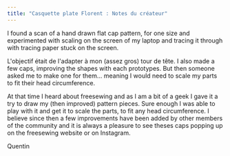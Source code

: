 ```yaml
---
title: "Casquette plate Florent : Notes du créateur"
---
```


I found a scan of a hand drawn flat cap pattern, for one size and experimented with scaling on the screen of my laptop and tracing it through with tracing paper stuck on the screen.

L'objectif était de l'adapter à mon (assez gros) tour de tête. I also made a few caps, improving the shapes with each prototypes. But then someone asked me to make one for them... meaning I would need to scale my parts to fit their head circumference.

At that time I heard about freesewing and as I am a bit of a geek I gave it a try to draw my (then improved) pattern pieces. Sure enough I was able to play with it and get it to scale the parts, to fit any head circumference. I believe since then a few improvements have been added by other members of the community and it is always a pleasure to see theses caps popping up on the freesewing website or on Instagram.

Quentin

